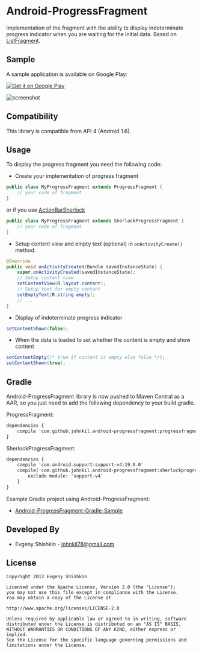 Android-ProgressFragment
========================

Implementation of the fragment with the ability to display indeterminate progress indicator when you are waiting for the initial data. Based on [ListFragment](http://developer.android.com/reference/android/app/ListFragment.html).


Sample
------

A sample application is available on Google Play:

<a href="http://play.google.com/store/apps/details?id=com.devspark.progressfragment.sample">
  <img alt="Get it on Google Play"
       src="http://www.android.com/images/brand/get_it_on_play_logo_small.png" />
</a>

![screenshot][1]


Compatibility
-------------

This library is compatible from API 4 (Android 1.6).


Usage
-----

To display the progress fragment you need the following code:

* Create your implementation of progress fragment

``` java
public class MyProgressFragment extends ProgressFragment {
	// your code of fragment
}
```

or if you use [ActionBarSherlock](https://github.com/JakeWharton/ActionBarSherlock)

``` java
public class MyProgressFragment extends SherlockProgressFragment {
	// your code of fragment
}
```

* Setup content view and empty text (optional) in `onActivityCreate()` method.

``` java
@Override
public void onActivityCreated(Bundle savedInstanceState) {
    super.onActivityCreated(savedInstanceState);
    // Setup content view
    setContentView(R.layout.content);
    // Setup text for empty content
    setEmptyText(R.string.empty);
    // ...
}
```

* Display of indeterminate progress indicator

``` java
setContentShown(false);
```


* When the data is loaded to set whether the content is empty and show content

``` java
setContentEmpty(/* true if content is empty else false */);
setContentShown(true);
```


Gradle
------

Android-ProgressFragment library is now pushed to Maven Central as a AAR, so you just need to add the following dependency to your build.gradle.

ProgressFragment:
``` xml
dependencies {
    compile 'com.github.johnkil.android-progressfragment:progressfragment:1.4.0'
}
```

SherlockProgressFragment:
``` xml
dependencies {
    compile 'com.android.support:support-v4:19.0.0'
    compile('com.github.johnkil.android-progressfragment:sherlockprogressfragment:1.4.0') {
        exclude module: 'support-v4'
    }
}
```

Example Gradle project using Android-ProgressFragment:

* [Android-ProgressFragment-Gradle-Sample](https://github.com/johnkil/Android-ProgressFragment-Gradle-Sample)


Developed By
------------
* Evgeny Shishkin - <johnkil78@gmail.com>


License
-------

    Copyright 2013 Evgeny Shishkin
    
    Licensed under the Apache License, Version 2.0 (the "License");
    you may not use this file except in compliance with the License.
    You may obtain a copy of the License at
    
    http://www.apache.org/licenses/LICENSE-2.0
    
    Unless required by applicable law or agreed to in writing, software
    distributed under the License is distributed on an "AS IS" BASIS,
    WITHOUT WARRANTIES OR CONDITIONS OF ANY KIND, either express or implied.
    See the License for the specific language governing permissions and
    limitations under the License.
    
[1]: http://i44.tinypic.com/34ffncx.png
